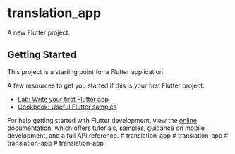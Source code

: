 # translation_app

A new Flutter project.

## Getting Started

This project is a starting point for a Flutter application.

A few resources to get you started if this is your first Flutter project:

- [Lab: Write your first Flutter app](https://docs.flutter.dev/get-started/codelab)
- [Cookbook: Useful Flutter samples](https://docs.flutter.dev/cookbook)

For help getting started with Flutter development, view the
[online documentation](https://docs.flutter.dev/), which offers tutorials,
samples, guidance on mobile development, and a full API reference.
#   t r a n s l a t i o n - a p p  
 #   t r a n s l a t i o n - a p p  
 #   t r a n s l a t i o n - a p p  
 #   t r a n s l a t i o n - a p p  
 
